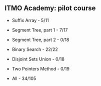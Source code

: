 ## ITMO Academy: pilot course

- Suffix Array - 5/11

- Segment Tree, part 1 - 7/17

- Segment Tree, part 2 - 0/18

- Binary Search - 22/22

- Disjoint Sets Union - 0/18

- Two Pointers Method - 0/19

- All - 34/105